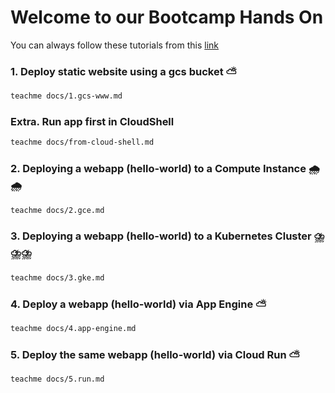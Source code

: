 # Welcome to our Bootcamp Hands On

You can always follow these tutorials from this [link](https://kontinu.github.io/gcp-bootcamp/)

### 1. Deploy static website using a gcs bucket ⛅

```bash
teachme docs/1.gcs-www.md
```

### Extra. Run app first in CloudShell

```bash
teachme docs/from-cloud-shell.md
```

### 2. Deploying a webapp (hello-world) to a Compute Instance 🌧️🌧️

```bash
teachme docs/2.gce.md
```

### 3. Deploying a webapp (hello-world) to a Kubernetes Cluster ⛈️⛈️⛈️

```bash
teachme docs/3.gke.md
```

### 4. Deploy a webapp (hello-world) via App Engine ⛅

```bash
teachme docs/4.app-engine.md
```

### 5. Deploy the same webapp (hello-world) via Cloud Run ⛅

```bash
teachme docs/5.run.md
```
